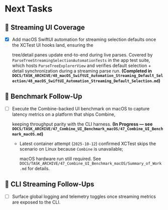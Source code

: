 # Next Tasks

## 🧪 Streaming UI Coverage

- [x] Add macOS SwiftUI automation for streaming selection defaults once the XCTest UI hooks land, ensuring the

  tree/detail panes update end-to-end during live parses. Covered by `ParseTreeStreamingSelectionAutomationTests` in
  the app test suite, which hosts `ParseTreeExplorerView` and verifies default selection + detail synchronization during
  a streaming parse run. **(Completed in `DOCS/TASK_ARCHIVE/48_macOS_SwiftUI_Automation_Streaming_Default_Selection/48_macOS_SwiftUI_Automation_Streaming_Default_Selection.md`)**

## 🔬 Benchmark Follow-Up

- [ ] Execute the Combine-backed UI benchmark on macOS to capture latency metrics on a platform that ships Combine,

  keeping throughput parity with the CLI harness. **(In Progress — see `DOCS/TASK_ARCHIVE/47_Combine_UI_Benchmark_macOS/47_Combine_UI_Benchmark_macOS.md`)**

  - Latest container attempt (`2025-10-12`) confirmed XCTest skips the scenario on Linux because `Combine` is unavailable;

    macOS hardware run still required. See `DOCS/TASK_ARCHIVE/47_Combine_UI_Benchmark_macOS/Summary_of_Work.md` for details.

## 🔭 CLI Streaming Follow-Ups

- [ ] Surface global logging and telemetry toggles once streaming metrics are exposed to the CLI.
